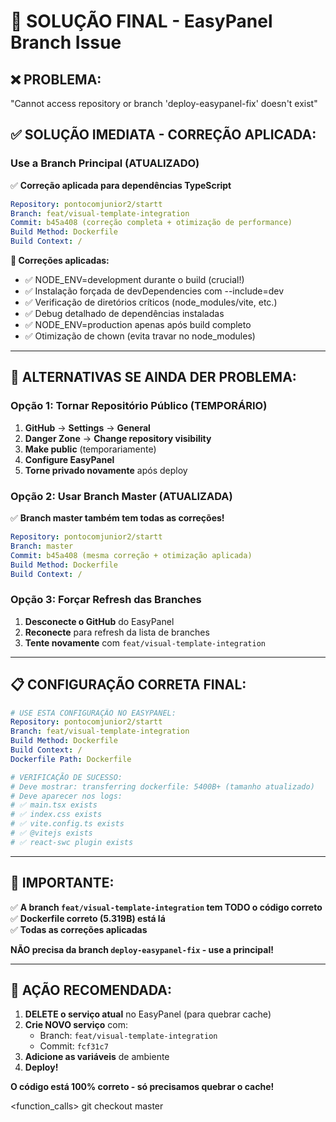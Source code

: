 # 🚨 SOLUÇÃO FINAL - EasyPanel Branch Issue

## ❌ **PROBLEMA:**
"Cannot access repository or branch 'deploy-easypanel-fix' doesn't exist"

## ✅ **SOLUÇÃO IMEDIATA - CORREÇÃO APLICADA:**

### **Use a Branch Principal (ATUALIZADO)**
✅ **Correção aplicada para dependências TypeScript**

```yaml
Repository: pontocomjunior2/startt
Branch: feat/visual-template-integration
Commit: b45a408 (correção completa + otimização de performance)
Build Method: Dockerfile
Build Context: /
```

**🔧 Correções aplicadas:**
- ✅ NODE_ENV=development durante o build (crucial!)
- ✅ Instalação forçada de devDependencies com --include=dev
- ✅ Verificação de diretórios críticos (node_modules/vite, etc.)
- ✅ Debug detalhado de dependências instaladas
- ✅ NODE_ENV=production apenas após build completo
- ✅ Otimização de chown (evita travar no node_modules)

---

## 🔄 **ALTERNATIVAS SE AINDA DER PROBLEMA:**

### **Opção 1: Tornar Repositório Público (TEMPORÁRIO)**
1. **GitHub** → **Settings** → **General**
2. **Danger Zone** → **Change repository visibility**
3. **Make public** (temporariamente)
4. **Configure EasyPanel**
5. **Torne privado novamente** após deploy

### **Opção 2: Usar Branch Master (ATUALIZADA)**
✅ **Branch master também tem todas as correções!**

```yaml
Repository: pontocomjunior2/startt
Branch: master
Commit: b45a408 (mesma correção + otimização aplicada)
Build Method: Dockerfile
Build Context: /
```

### **Opção 3: Forçar Refresh das Branches**
1. **Desconecte o GitHub** do EasyPanel
2. **Reconecte** para refresh da lista de branches
3. **Tente novamente** com `feat/visual-template-integration`

---

## 📋 **CONFIGURAÇÃO CORRETA FINAL:**

```yaml
# USE ESTA CONFIGURAÇÃO NO EASYPANEL:
Repository: pontocomjunior2/startt
Branch: feat/visual-template-integration
Build Method: Dockerfile
Build Context: /
Dockerfile Path: Dockerfile

# VERIFICAÇÃO DE SUCESSO:
# Deve mostrar: transferring dockerfile: 5400B+ (tamanho atualizado)
# Deve aparecer nos logs:
# ✅ main.tsx exists
# ✅ index.css exists  
# ✅ vite.config.ts exists
# ✅ @vitejs exists
# ✅ react-swc plugin exists
```

---

## 🚨 **IMPORTANTE:**

✅ **A branch `feat/visual-template-integration` tem TODO o código correto**  
✅ **Dockerfile correto (5.319B) está lá**  
✅ **Todas as correções aplicadas**  

**NÃO precisa da branch `deploy-easypanel-fix` - use a principal!**

---

## 🎯 **AÇÃO RECOMENDADA:**

1. **DELETE o serviço atual** no EasyPanel (para quebrar cache)
2. **Crie NOVO serviço** com:
   - Branch: `feat/visual-template-integration`
   - Commit: `fcf31c7`
3. **Adicione as variáveis** de ambiente
4. **Deploy!**

**O código está 100% correto - só precisamos quebrar o cache!**

<function_calls>
<invoke name="run_terminal_cmd">
<parameter name="command">git checkout master 
